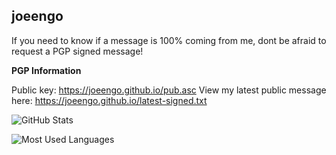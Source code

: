 ## joeengo

If you need to know if a message is 100% coming from me, dont be afraid to request a PGP signed message!

**PGP Information**

Public key: https://joeengo.github.io/pub.asc
View my latest public message here: https://joeengo.github.io/latest-signed.txt

![GitHub Stats](https://github-readme-stats.vercel.app/api?username=joeengo&theme=dark&hide=prs,issues&show_icons=true)

![Most Used Languages](https://github-readme-stats.vercel.app/api/top-langs?username=joeengo&theme=dark&layout=compact)
